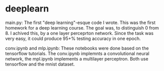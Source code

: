 # deeplearn

main.py: The first "deep learning"-esque code I wrote. This was the first homework for a deep learning course. The goal was, to distinguish 0 from 8. I achived this, by a one layer perceprton network. Since the task was very easy, it could produce 95+% testing accuracy in one epoch.

conv.ipynb and mlp.ipynb: These notebooks were done based on the tensorflow tutorials. The conv.ipynb implemnts a convolutional neural network, the mpl.ipynb implements a multilayer perceptron. Both use tensorflow and the mnist dataset.
